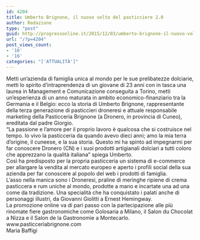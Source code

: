 ```yaml
---
id: 4204
title: Umberto Brignone, il nuovo volto del pasticciere 2.0
author: Redazione
type: "post"
guid: http://progressonline.it/2015/12/03/umberto-brignone-il-nuovo-volto-del-pasticciere-2-0/
url: "/?p=4204"
post_views_count:
- '16'
- '16'
categories: "['ATTUALITÀ']"
---
```


<div>Metti un’azienda di famiglia unica al mondo per le sue prelibatezze dolciarie, metti lo spirito d’intraprendenza di un giovane di 23 anni con in tasca una laurea in Management e Comunicazione conseguita a Torino, metti un’esperienza di un anno maturata in ambito economico-finanziario tra la Germania e il Belgio: ecco la storia di Umberto Brignone, rappresentante della terza generazione di pasticcieri droneresi e attuale responsabile marketing della Pasticceria Brignone (a Dronero, in provincia di Cuneo), ereditata dal padre Giorgio. </div><div>“La passione e l’amore per il proprio lavoro è qualcosa che si costruisce nel tempo. Io vivo la pasticceria da quando avevo dieci anni; amo la mia terra d’origine, il cuneese, e la sua storia. Questo mi ha spinto ad impegnarmi per far conoscere Dronero (CN) e i suoi prodotti artigianali dolciari a tutti coloro che apprezzano la qualità italiana” spiega Umberto. </div><div>Così ha predisposto per la propria pasticceria un sistema di e-commerce per allargare la vendita al mercato europeo e aperto i profili social della sua azienda per far conoscere al popolo del web i prodotti di famiglia. </div><div>L’asso nella manica sono i Droneresi, praline di meringhe ripiene di crema pasticcera e rum uniche al mondo, prodotte a mano e incartate una ad una come da tradizione. Una specialità che ha conquistato i palati anche di personaggi illustri, da Giovanni Giolitti a Ernest Hemingway.</div><div>La promozione online va di pari passo con la partecipazione alle più rinomate fiere gastronomiche come Golosaria a Milano, il Salon du Chocolat a Nizza e il Salon de la Gastronomie a Montecarlo.</div><div>www.pasticceriabrignone.com</div><div> </div><div>Maria Baffigi</div><div> </div>